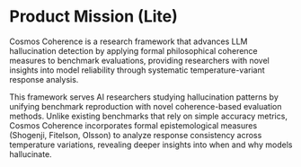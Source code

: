 # Product Mission (Lite)

Cosmos Coherence is a research framework that advances LLM hallucination detection by applying formal philosophical coherence measures to benchmark evaluations, providing researchers with novel insights into model reliability through systematic temperature-variant response analysis.

This framework serves AI researchers studying hallucination patterns by unifying benchmark reproduction with novel coherence-based evaluation methods. Unlike existing benchmarks that rely on simple accuracy metrics, Cosmos Coherence incorporates formal epistemological measures (Shogenji, Fitelson, Olsson) to analyze response consistency across temperature variations, revealing deeper insights into when and why models hallucinate.